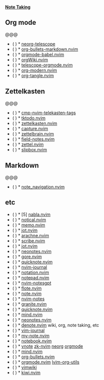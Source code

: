 #### [Note Taking](https://yutkat.github.io/my-neovim-pluginlist/#note-taking)
## Org mode
@@@
* ( )
            * [neorg-telescope](https://github.com/nvim-neorg/neorg-telescope)
* ( )
            * [org-bullets-markdown.nvim](https://github.com/ESSO0428/org-bullets-markdown.nvim)
* ( )
            * [orgmode-babel.nvim](https://github.com/mrshmllow/orgmode-babel.nvim)
* ( )
            * [orgWiki.nvim](https://github.com/ranjithshegde/orgWiki.nvim)
* ( )
            * [telescope-orgmode.nvim](https://github.com/joaomsa/telescope-orgmode.nvim)
* ( )
            * [org-modern.nvim](https://github.com/danilshvalov/org-modern.nvim)
* ( )
            * [org-tangle.nvim](https://github.com/Jobin-Nelson/org-tangle.nvim)
## Zettelkasten
@@@
* ( )
            * [cmp-nvim-telekasten-tags](https://github.com/Cybolic/cmp-nvim-telekasten-tags)
* ( )
            * [tktodo.nvim](https://github.com/tarting/tktodo.nvim)
* ( )
            * [zettelkasten.nvim](https://github.com/Furkanzmc/zettelkasten.nvim)
* ( )
            * [capture.nvim](https://github.com/gja22/capture.nvim)
* ( )
            * [zettelbrain.nvim](https://github.com/Cartogy/zettelbrain.nvim)
* ( )
            * [field-notes.nvim](https://github.com/BlakeJC94/field-notes.nvim)
* ( )
            * [zettel.nvim](https://github.com/taDachs/zettel.nvim)
* ( )
            * [slipbox.nvim](https://github.com/n-sweep/slipbox.nvim)
## Markdown
@@@
* ( )
            * [note_navigation.nvim](https://github.com/jcdampil23/note_navigation.nvim)
## etc
* ( )
            * [5] [nabla.nvim](https://github.com/jbyuki/nabla.nvim)
* ( )
            * [notical.nvim](https://github.com/bloveless/notical.nvim)
* ( )
            * [memo.nvim](https://github.com/utouto97/memo.nvim)
* ( )
            * [jot.nvim](https://github.com/hisbaan/jot.nvim)
* ( )
            * [arachne.nvim](https://github.com/oem/arachne.nvim)
* ( )
            * [scribe.nvim](https://github.com/Ostralyan/scribe.nvim)
* ( )
            * [jot.nvim](https://github.com/DevinLeamy/jot.nvim)
* ( )
            * [neonotes.nvim](https://github.com/Virosss/neonotes.nvim)
* ( )
            * [gore.nvim](https://github.com/nkhlmn/gore.nvim)
* ( )
            * [quicknote.nvim](https://github.com/RutaTang/quicknote.nvim)
* ( )
            * [nvim-journal](https://github.com/Nedra1998/nvim-journal)
* ( )
            * [notation.nvim](https://github.com/Khachig/notation.nvim)
* ( )
            * [notepad.nvim](https://github.com/tom-pollak/notepad.nvim)
* ( )
            * [nvim-notesgpt](https://github.com/MikePrograms/nvim-notesgpt)
* ( )
            * [flote.nvim](https://github.com/JellyApple102/flote.nvim)
* ( )
            * [note.nvim](https://github.com/gsuuon/note.nvim)
* ( )
            * [nvim-notes](https://github.com/JoeKleinsorge/nvim-notes)
* ( )
            * [granite.nvim](https://github.com/mrWinston/granite.nvim)
* ( )
            * [quicknote.nvim](https://github.com/pmwals09/quicknote.nvim)
* ( )
            * [mind.nvim](https://github.com/Selyss/mind.nvim)
* ( )
            * [neonotes.nvim](https://github.com/MagnumTrader/neonotes.nvim)
* ( )
            * [denote.nvim](https://github.com/HumanEntity/denote.nvim)
wiki, org, note taking, etc
* ( )
            * [vim-journal](https://github.com/junegunn/vim-journal)
* ( )
            * [my-note.nvim](https://github.com/jellydn/my-note.nvim)
* ( )
            * [notebook.nvim](https://github.com/meatballs/notebook.nvim)
* ( )
            * [vnote](https://github.com/lymslive/vnote)
   [zk-nvim](https://github.com/mickael-menu/zk-nvim)
   [neorg](https://github.com/nvim-neorg/neorg)
   [orgmode](https://github.com/nvim-orgmode/orgmode)
* ( )
            * [mind.nvim](https://github.com/phaazon/mind.nvim)
* ( )
            * [org-bullets.nvim](https://github.com/akinsho/org-bullets.nvim)
* ( )
            * [orgmode.nvim](https://github.com/kristijanhusak/orgmode.nvim)
   [lvim-org-utils](https://github.com/lvim-tech/lvim-org-utils)
* ( )
            * [vimwiki](https://github.com/vimwiki/vimwiki)
* ( )
            * [kiwi.nvim](https://github.com/serenevoid/kiwi.nvim)

